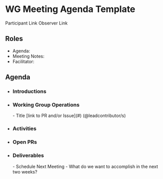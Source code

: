 # WG Meeting Agenda Template

Participant Link
Observer Link

## Roles
- Agenda:
- Meeting Notes:
- Facilitator:

## Agenda

- <h3>Introductions</h3>
- <h3>Working Group Operations</h3>
   - Title [link to PR and/or Issue](#) (@leadcontributor/s)
- <h3>Activities</h3>
- <h3>Open PRs</h3>
- <h3>Deliverables</h3>
  - Schedule Next Meeting
  - What do we want to accomplish in the next two weeks?
